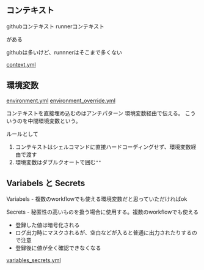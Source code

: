 ## コンテキスト
githubコンテキスト
runnerコンテキスト

がある

githubは多いけど、runnnerはそこまで多くない

[context.yml](/bk_workflows/3/context.yml)

## 環境変数
[environment.yml](/bk_workflows/3/environment.yml)
[environment_override.yml](/bk_workflows/3/environment_override.yml)


コンテキストを直接埋め込むのはアンチパターン
環境変数経由で伝える。
こういうのを中間環境変数という。

ルールとして
1. コンテキストはシェルコマンドに直接ハードコーディングせず、環境変数経由で渡す
2. 環境変数はダブルクオートで囲む`""`

## Variabels と Secrets
Variabels - 複数のworkflowでも使える環境変数だと思っていただければok

Secrets  - 秘匿性の高いものを扱う場合に使用する。複数のworkflowでも使える
- 登録した値は暗号化される
- ログ出力時にマスクされるが、空白などが入ると普通に出力されたりするので注意
- 登録後に値が全く確認できなくなる

[variables_secrets.yml](/bk_workflows/3/variables_secrets.yml)
